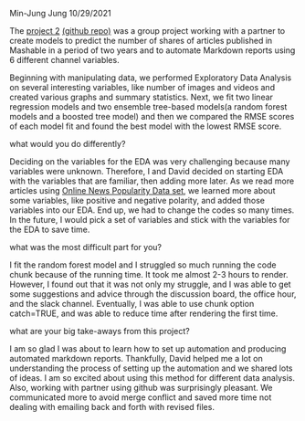 Min-Jung Jung
10/29/2021

The [project 2](https://mjung5.github.io/online-news-prediction/)
[(github repo)](https://github.com/mjung5/online-news-prediction) was a
group project working with a partner to create models to predict the
number of shares of articles published in Mashable in a period of two
years and to automate Markdown reports using 6 different channel
variables.

Beginning with manipulating data, we performed Exploratory Data Analysis
on several interesting variables, like number of images and videos and
created various graphs and summary statistics. Next, we fit two linear
regression models and two ensemble tree-based models(a random forest
models and a boosted tree model) and then we compared the RMSE scores of
each model fit and found the best model with the lowest RMSE score.

what would you do differently?

Deciding on the variables for the EDA was very challenging because many
variables were unknown. Therefore, I and David decided on starting EDA
with the variables that are familiar, then adding more later. As we read
more articles using [Online News Popularity Data
set](https://archive.ics.uci.edu/ml/datasets/online+news+popularity), we
learned more about some variables, like positive and negative polarity,
and added those variables into our EDA. End up, we had to change the
codes so many times. In the future, I would pick a set of variables and
stick with the variables for the EDA to save time.

what was the most difficult part for you?

I fit the random forest model and I struggled so much running the code
chunk because of the running time. It took me almost 2-3 hours to
render. However, I found out that it was not only my struggle, and I was
able to get some suggestions and advice through the discussion board,
the office hour, and the slack channel. Eventually, I was able to use
chunk option catch=TRUE, and was able to reduce time after rendering the
first time.

what are your big take-aways from this project?

I am so glad I was about to learn how to set up automation and producing
automated markdown reports. Thankfully, David helped me a lot on
understanding the process of setting up the automation and we shared
lots of ideas. I am so excited about using this method for different
data analysis. Also, working with partner using github was surprisingly
pleasant. We communicated more to avoid merge conflict and saved more
time not dealing with emailing back and forth with revised files.
